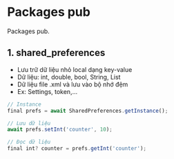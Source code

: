 # Packages pub

<a name="readme-top"></a>
Packages pub.

## 1. shared_preferences

- Lưu trữ dữ liệu nhỏ local dạng key-value
- Dữ liệu: int, double, bool, String, List<String>
- Dữ liệu file .xml và lưu vào bộ nhớ đệm
- Ex: Settings, token,...

```javascript
// Instance
final prefs = await SharedPreferences.getInstance();

// Lưu dữ liệu
await prefs.setInt('counter', 10);

// Đọc dữ liệu
final int? counter = prefs.getInt('counter');
```

